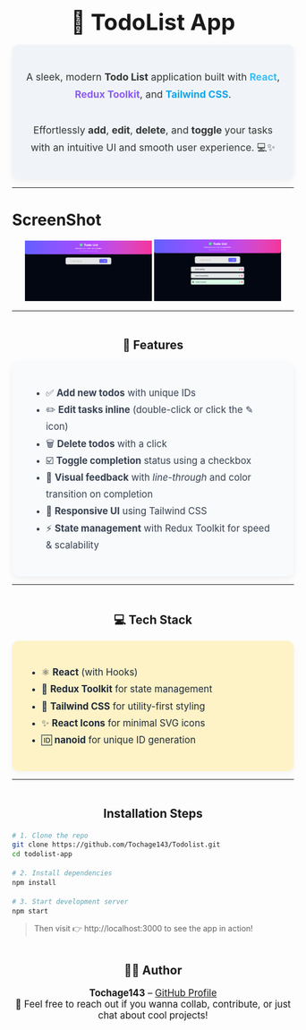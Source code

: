 <h1 align="center" style="font-size: 2.5rem; margin-bottom: 1rem;">📝 TodoList App</h1>

<div align="center" style="background-color: #f0f4f8; padding: 1.5rem; border-radius: 12px; max-width: 800px; margin: auto; box-shadow: 0 4px 12px rgba(0,0,0,0.05);">
  <p style="font-size: 1.1rem; line-height: 1.8; color: #333;">
    A sleek, modern <strong>Todo List</strong> application built with 
    <span style="color: #38bdf8; font-weight: bold;">React</span>, 
    <span style="color: #8b5cf6; font-weight: bold;">Redux Toolkit</span>, and 
    <span style="color: #0ea5e9; font-weight: bold;">Tailwind CSS</span>.  
    <br/><br/>
    Effortlessly <strong>add</strong>, <strong>edit</strong>, <strong>delete</strong>, and <strong>toggle</strong> your tasks 
    with an intuitive UI and smooth user experience. 💻✨
  </p>
</div>

---

# ScreenShot

<p align="center"> <img src="./ScreenShot/Screenshot%202025-06-03%20095336.png" alt="Todo App Screenshot" width="45%" /> <img src="./ScreenShot/Screenshot%202025-06-03%20095447.png" alt="Add item" width="45%" /> </p>

---
<h2 align="center" style="margin-top: 3rem;">🚀 Features</h2>

<div style="background-color: #f8fafc; padding: 1.5rem 2rem; border-radius: 12px; max-width: 800px; margin: auto; box-shadow: 0 4px 12px rgba(0,0,0,0.06);">
  <ul style="line-height: 1.8; font-size: 1.05rem; color: #374151;">
    <li>✅ <strong>Add new todos</strong> with unique IDs</li>
    <li>✏️ <strong>Edit tasks inline</strong> (double-click or click the ✎ icon)</li>
    <li>🗑️ <strong>Delete todos</strong> with a click</li>
    <li>☑️ <strong>Toggle completion</strong> status using a checkbox</li>
    <li>🎨 <strong>Visual feedback</strong> with <em>line-through</em> and color transition on completion</li>
    <li>📱 <strong>Responsive UI</strong> using Tailwind CSS</li>
    <li>⚡ <strong>State management</strong> with Redux Toolkit for speed & scalability</li>
  </ul>
</div>

---

<h2 align="center" style="margin-top: 3rem;">💻 Tech Stack</h2>

<div align="center" style="background-color: #fef3c7; padding: 1.5rem; border-radius: 12px; max-width: 700px; margin: auto; box-shadow: 0 4px 12px rgba(0,0,0,0.04); color: #1f2937;">
  <ul style="text-align: left; font-size: 1.05rem; line-height: 1.8;">
    <li>⚛️ <strong>React</strong> (with Hooks)</li>
    <li>🧠 <strong>Redux Toolkit</strong> for state management</li>
    <li>🎨 <strong>Tailwind CSS</strong> for utility-first styling</li>
    <li>✨ <strong>React Icons</strong> for minimal SVG icons</li>
    <li>🆔 <strong>nanoid</strong> for unique ID generation</li>
  </ul>
</div>

---

<h2 align="center" style="margin-top: 3rem;">Installation Steps</h2>

```bash
# 1. Clone the repo
git clone https://github.com/Tochage143/Todolist.git
cd todolist-app

# 2. Install dependencies
npm install

# 3. Start development server
npm start
```
> Then visit 👉 http://localhost:3000 to see the app in action!

<h2 align="center" style="margin-top: 3rem;">🙋‍♂️ Author</h2> <p align="center" style="font-size: 1.05rem;"> <strong>Tochage143</strong> – <a href="https://github.com/yourusername" target="_blank">GitHub Profile</a><br/> 💬 Feel free to reach out if you wanna collab, contribute, or just chat about cool projects! </p>